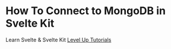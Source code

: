 # How To Connect to MongoDB in Svelte Kit

Learn Svelte & Svelte Kit
[Level Up Tutorials](leveluptutorials.com)
